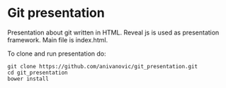 # Git presentation

Presentation about git written in HTML.
Reveal js is used as presentation framework.
Main file is index.html.

To clone and run presentation do:

    git clone https://github.com/anivanovic/git_presentation.git
    cd git_presentation
    bower install
